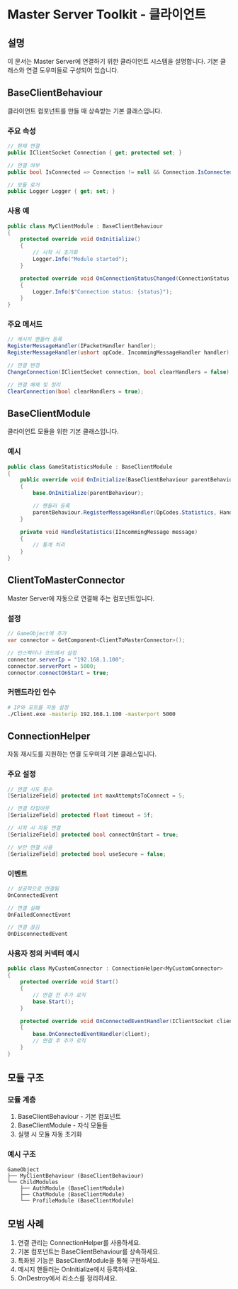 # Master Server Toolkit - 클라이언트

## 설명
이 문서는 Master Server에 연결하기 위한 클라이언트 시스템을 설명합니다. 기본 클래스와 연결 도우미들로 구성되어 있습니다.

## BaseClientBehaviour
클라이언트 컴포넌트를 만들 때 상속받는 기본 클래스입니다.

### 주요 속성
```csharp
// 현재 연결
public IClientSocket Connection { get; protected set; }

// 연결 여부
public bool IsConnected => Connection != null && Connection.IsConnected;

// 모듈 로거
public Logger Logger { get; set; }
```

### 사용 예
```csharp
public class MyClientModule : BaseClientBehaviour
{
    protected override void OnInitialize()
    {
        // 시작 시 초기화
        Logger.Info("Module started");
    }

    protected override void OnConnectionStatusChanged(ConnectionStatus status)
    {
        Logger.Info($"Connection status: {status}");
    }
}
```

### 주요 메서드
```csharp
// 메시지 핸들러 등록
RegisterMessageHandler(IPacketHandler handler);
RegisterMessageHandler(ushort opCode, IncommingMessageHandler handler);

// 연결 변경
ChangeConnection(IClientSocket connection, bool clearHandlers = false);

// 연결 해제 및 정리
ClearConnection(bool clearHandlers = true);
```

## BaseClientModule
클라이언트 모듈을 위한 기본 클래스입니다.

### 예시
```csharp
public class GameStatisticsModule : BaseClientModule
{
    public override void OnInitialize(BaseClientBehaviour parentBehaviour)
    {
        base.OnInitialize(parentBehaviour);

        // 핸들러 등록
        parentBehaviour.RegisterMessageHandler(OpCodes.Statistics, HandleStatistics);
    }

    private void HandleStatistics(IIncommingMessage message)
    {
        // 통계 처리
    }
}
```

## ClientToMasterConnector
Master Server에 자동으로 연결해 주는 컴포넌트입니다.

### 설정
```csharp
// GameObject에 추가
var connector = GetComponent<ClientToMasterConnector>();

// 인스펙터나 코드에서 설정
connector.serverIp = "192.168.1.100";
connector.serverPort = 5000;
connector.connectOnStart = true;
```

### 커맨드라인 인수
```bash
# IP와 포트를 자동 설정
./Client.exe -masterip 192.168.1.100 -masterport 5000
```

## ConnectionHelper
자동 재시도를 지원하는 연결 도우미의 기본 클래스입니다.

### 주요 설정
```csharp
// 연결 시도 횟수
[SerializeField] protected int maxAttemptsToConnect = 5;

// 연결 타임아웃
[SerializeField] protected float timeout = 5f;

// 시작 시 자동 연결
[SerializeField] protected bool connectOnStart = true;

// 보안 연결 사용
[SerializeField] protected bool useSecure = false;
```

### 이벤트
```csharp
// 성공적으로 연결됨
OnConnectedEvent

// 연결 실패
OnFailedConnectEvent

// 연결 끊김
OnDisconnectedEvent
```

### 사용자 정의 커넥터 예시
```csharp
public class MyCustomConnector : ConnectionHelper<MyCustomConnector>
{
    protected override void Start()
    {
        // 연결 전 추가 로직
        base.Start();
    }

    protected override void OnConnectedEventHandler(IClientSocket client)
    {
        base.OnConnectedEventHandler(client);
        // 연결 후 추가 로직
    }
}
```

## 모듈 구조

### 모듈 계층
1. BaseClientBehaviour - 기본 컴포넌트
2. BaseClientModule - 자식 모듈들
3. 실행 시 모듈 자동 초기화

### 예시 구조
```
GameObject
├── MyClientBehaviour (BaseClientBehaviour)
└── ChildModules
    ├── AuthModule (BaseClientModule)
    ├── ChatModule (BaseClientModule)
    └── ProfileModule (BaseClientModule)
```

## 모범 사례
1. 연결 관리는 ConnectionHelper를 사용하세요.
2. 기본 컴포넌트는 BaseClientBehaviour를 상속하세요.
3. 특화된 기능은 BaseClientModule을 통해 구현하세요.
4. 메시지 핸들러는 OnInitialize에서 등록하세요.
5. OnDestroy에서 리소스를 정리하세요.
